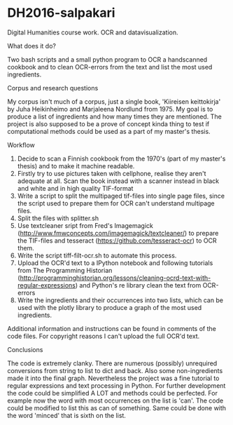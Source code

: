 # DH2016-salpakari

Digital Humanities course work. OCR and datavisualization.

What does it do?

Two bash scripts and a small python program to OCR a handscanned cookbook and to clean OCR-errors from the text and list the most used ingredients.

Corpus and research questions

My corpus isn't much of a corpus, just a single book, 'Kiireisen keittokirja' by Juha Heikinheimo and Marjaleena Nordlund from 1975. My goal is to produce a list of ingredients and how many times they are mentioned. The project is also supposed to be a prove of concept kinda thing to test if computational methods could be used as a part of my master's thesis.

Workflow

1. Decide to scan a Finnish cookbook from the 1970's (part of my master's thesis) and to make it machine readable.
2. Firstly try to use pictures taken with cellphone, realise they aren't adequate at all. Scan the book instead with a scanner instead in black and white and in high quality TIF-format
3. Write a script to split the multipaged tif-files into single page files, since the script used to prepare them for OCR can't understand multipage files.
4. Split the files with splitter.sh
5. Use textcleaner sript from Fred's Imagemagick (http://www.fmwconcepts.com/imagemagick/textcleaner/) to prepare the TIF-files and tesseract (https://github.com/tesseract-ocr) to OCR them.
6. Write the script tiff-filt-ocr.sh to automate this process.
7. Upload the OCR'd text to a IPython notebook and following tutorials from The Programming Historian (http://programminghistorian.org/lessons/cleaning-ocrd-text-with-regular-expressions) and Python's re library clean the text from OCR-errors
8. Write the ingredients and their occurrences into two lists, which can be used with the plotly library to produce a graph of the most used ingredients.

Additional information and instructions can be found in comments of the code files.
For copyright reasons I can't upload the full OCR'd text.

Conclusions

The code is extremely clanky. There are numerous (possibly) unrequired conversions from string to list to dict and back. Also some non-ingredients made it into the final graph. Nevertheless the project was a fine tutorial to regular expressions and text processing in Python. For further development the code could be simplified A LOT and methods could be perfected. For example now the word with most occurrences on the list is 'can'. The code could be modified to list this as can of something. Same could be done with the word 'minced' that is sixth on the list.
